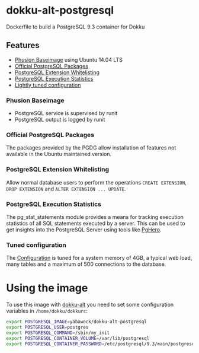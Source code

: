 # dokku-alt-postgresql

Dockerfile to build a PostgreSQL 9.3 container for Dokku

## Features

* [Phusion Baseimage](https://github.com/phusion/baseimage-docker) using Ubuntu 14.04 LTS
* [Official PostgreSQL Packages](http://wiki.postgresql.org/wiki/Apt)
* [PostgreSQL Extension Whitelisting](https://github.com/dimitri/pgextwlist)
* [PostgreSQL Execution Statistics](http://www.postgresql.org/docs/9.3/static/pgstatstatements.html)
* [Lightly tuned configuration](https://github.com/yabawock/dokku-alt-postgresql/blob/develop/configs/postgresql.conf)

### Phusion Baseimage

* PostgreSQL service is supervised by runit
* PostgreSQL output is logged by runit

### Official PostgreSQL Packages

The packages provided by the PGDG allow installation of features not available in the Ubuntu maintained version.

### PostgreSQL Extension Whitelisting

Allow normal database users to perform the operations `CREATE EXTENSION`, `DROP EXTENSION` and `ALTER EXTENSION ... UPDATE`.

### PostgreSQL Execution Statistics

The pg_stat_statements module provides a means for tracking execution statistics of all SQL statements executed by a server.
This can be used to get insights into the PostgreSQL Server using tools like [PgHero](https://github.com/ankane/pghero).

### Tuned configuration

The [Configuration](https://github.com/yabawock/dokku-alt-postgresql/blob/develop/configs/postgresql.conf) is tuned for
a system memory of 4GB, a typical web load, many tables and a maximum of 500 connections to the database.

# Using the image

To use this image with [dokku-alt](https://github.com/dokku-alt/dokku-alt) you need to set some configuration variables in `/home/dokku/dokkurc`:

```bash
export POSTGRESQL_IMAGE=yabawock/dokku-alt-postgresql
export POSTGRESQL_USER=postgres
export POSTGRESQL_COMMAND=/sbin/my_init
export POSTGRESQL_CONTAINER_VOLUME=/var/lib/postgresql
export POSTGRESQL_CONTAINER_PASSWORD=/etc/postgresql/9.3/main/postgresql.password
```
